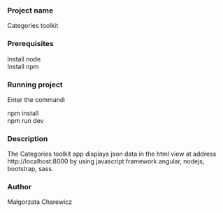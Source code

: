 ### Project name

Categories toolkit

### Prerequisites

Install node  
Install npm

### Running project

Enter the command:

npm install  
npm run dev

### Description

The Categories toolkit app displays json data in the html view at address http://localhost:8000 by using javascript framework angular, nodejs, bootstrap, sass.

### Author

Małgorzata Charewicz
